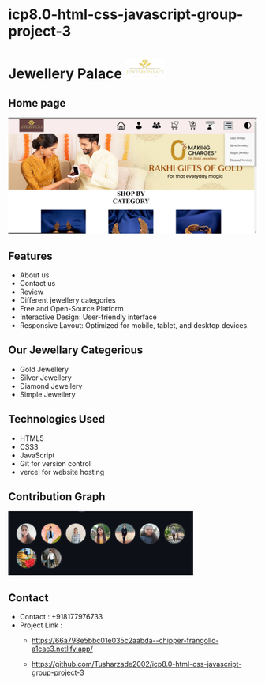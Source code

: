 # **icp8.0-html-css-javascript-group-project-3**

# Jewellery Palace <img src="./Images/Logo/jewelary_palace_logo-removebg-preview (1).png" height=40px>

                       

## Home page
![scrrenshot](./Images/home_screenshot.png)

## Features

- About us
- Contact us
- Review
- Different jewellery categories
- Free and Open-Source Platform
- Interactive Design: User-friendly interface 
- Responsive Layout: Optimized for mobile, tablet, and desktop devices.

## Our Jewellary Categerious

- Gold Jewellery
- Silver Jewellery 
- Diamond Jewellery 
- Simple Jewellery

## Technologies Used
- HTML5
- CSS3
- JavaScript
- Git for version control
- vercel for website hosting

## Contribution Graph 
![scrrenshot](./Images/image.png)

  ## Contact 
- Contact : +918177976733
- Project Link :
  - https://66a798e5bbc01e035c2aabda--chipper-frangollo-a1cae3.netlify.app/   
  
  - https://github.com/Tusharzade2002/icp8.0-html-css-javascript-group-project-3
